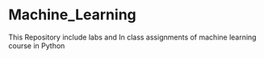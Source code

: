 # Machine_Learning
This Repository include labs and In class assignments of machine learning course in Python
